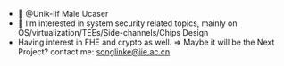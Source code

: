 - 👋 @Unik-lif Male Ucaser
- 👀 I’m interested in system security related topics, mainly on OS/virtualization/TEEs/Side-channels/Chips Design
- Having interest in FHE and crypto as well. => Maybe it will be the Next Project?
contact me: songlinke@iie.ac.cn
<!---
Unik-lif/Unik-lif is a ✨ special ✨ repository because its `README.md` (this file) appears on your GitHub profile.
You can click the Preview link to take a look at your changes.
--->

